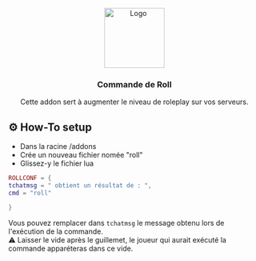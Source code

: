 <br />
<div align="center">
  <a href="https://github.com/nathack-dev/gmod-rp-roll">
    <img src="présentation.png" alt="Logo" width="120" height="120">
  </a>

  <h3 align="center">Commande de Roll</h3>

  <p align="center">
Cette addon sert à augmenter le niveau de roleplay sur vos serveurs.
    
<br/>
</div>

    
## ⚙️ How-To setup 
- Dans la racine /addons
- Crée un nouveau fichier nomée "roll"
- Glissez-y le fichier lua
    
 ```lua
ROLLCONF = { 
tchatmsg = " obtient un résultat de : ",
cmd = "roll"

}
```

Vous pouvez remplacer dans `tchatmsg` le message obtenu lors de l'exécution de la commande.           
⚠️ Laisser le vide après le guillemet, le joueur qui aurait exécuté la commande apparéteras dans ce vide.
